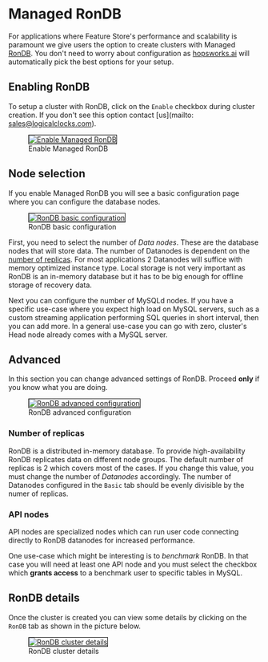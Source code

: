 # Managed RonDB
For applications where Feature Store's performance and scalability is paramount we give users the option to create clusters with
Managed [RonDB](https://www.rondb.com/). You don't need to worry about configuration as [hopsworks.ai](https://managed.hopsworks.ai/) will
automatically pick the best options for your setup.

## Enabling RonDB
To setup a cluster with RonDB, click on the `Enable` checkbox during cluster creation. If you don't see this option contact [us](mailto: sales@logicalclocks.com).

<p align="center">
  <figure>
    <a  href="../../assets/images/hopsworksai/rondb/rondb_enable.png">
      <img style="border: 1px solid #000" src="../../assets/images/hopsworksai/rondb/rondb_enable.png" alt="Enable Managed RonDB">
    </a>
    <figcaption>Enable Managed RonDB</figcaption>
  </figure>
</p>

## Node selection
If you enable Managed RonDB you will see a basic configuration page where you can configure the database nodes.

<p align="center">
  <figure>
    <a  href="../../assets/images/hopsworksai/rondb/rondb_basic.png">
      <img style="border: 1px solid #000" src="../../assets/images/hopsworksai/rondb/rondb_basic.png" alt="RonDB basic configuration">
    </a>
    <figcaption>RonDB basic configuration</figcaption>
  </figure>
</p>

First, you need to select the number of *Data nodes*. These are the database nodes that will store data. The number
of Datanodes is dependent on the [number of replicas](#number-of-replicas). For most applications 2 Datanodes will suffice with
memory optimized instance type. Local storage is not very important as RonDB is an in-memory database but it has to be
big enough for offline storage of recovery data.

Next you can configure the number of MySQLd nodes. If you have a specific use-case where you expect high load on MySQL servers,
such as a custom streaming application performing SQL queries in short interval, then you can add more. In a general use-case
you can go with zero, cluster's Head node already comes with a MySQL server.

## Advanced
In this section you can change advanced settings of RonDB. Proceed **only** if you know what you are doing.

<p align="center">
  <figure>
    <a  href="../../assets/images/hopsworksai/rondb/rondb_advanced.png">
      <img style="border: 1px solid #000" src="../../assets/images/hopsworksai/rondb/rondb_advanced.png" alt="RonDB advanced configuration">
    </a>
    <figcaption>RonDB advanced configuration</figcaption>
  </figure>
</p>

### Number of replicas
RonDB is a distributed in-memory database. To provide high-availability RonDB replicates data on different node groups. The
default number of replicas is 2 which covers most of the cases. If you change this value, you must change the number of
*Datanodes* accordingly. The number of Datanodes configured in the `Basic` tab should be evenly divisible by the numer of replicas.

### API nodes
API nodes are specialized nodes which can run user code connecting directly to RonDB datanodes for increased performance.

One use-case which might be interesting is to *benchmark* RonDB. In that case you will need at least one API node and you must
select the checkbox which **grants access** to a benchmark user to specific tables in MySQL.

## RonDB details
Once the cluster is created you can view some details by clicking on the `RonDB` tab as shown in the picture below.

<p align="center">
  <figure>
    <a href="../../assets/images/hopsworksai/rondb/rondb_details.png">
      <img style="border: 1px solid #000" src="../../assets/images/hopsworksai/rondb/rondb_details.png" alt="RonDB cluster details">
    </a>
    <figcaption>RonDB cluster details</figcaption>
  </figure>
</p>
